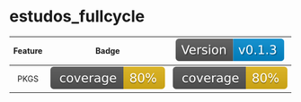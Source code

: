 # estudos_fullcycle

|    Feature     |                                                     Badge                                                      |          ![Versão Atual](https://github.com/VitorinoAssuncao/estudos_fullcycle/blob/badge/.badges/version-badge.svg)          |
|:--------------:|:--------------------------------------------------------------------------------------------------------------:|:---------------------------------------------------------------------------------------------------------------------:|
|      PKGS      | ![Coverage - PKGS](https://github.com/VitorinoAssuncao/estudos_fullcycle/blob/badge/.badges/pkgs-coverage.svg) | ![Coverage - PKGS](https://github.com/VitorinoAssuncao/estudos_fullcycle/blob/badge/.badges/pkgs-deploy-coverage.svg) |

